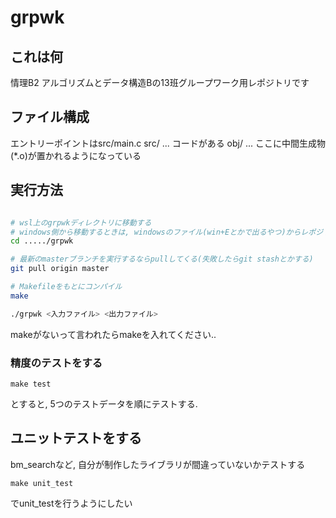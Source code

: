 # grpwk

## これは何
情理B2 アルゴリズムとデータ構造Bの13班グループワーク用レポジトリです

## ファイル構成

エントリーポイントはsrc/main.c
src/ ... コードがある
obj/ ... ここに中間生成物(*.o)が置かれるようになっている

## 実行方法
```bash

# wsl上のgrpwkディレクトリに移動する
# windows側から移動するときは, windowsのファイル(win+Eとかで出るやつ)からレポジトリのファイルまで移動してCtrl+L => wsl => Enterで行くと速い
cd ...../grpwk 

# 最新のmasterブランチを実行するならpullしてくる(失敗したらgit stashとかする)
git pull origin master

# Makefileをもとにコンパイル
make

./grpwk <入力ファイル> <出力ファイル>
```
makeがないって言われたらmakeを入れてください..

### 精度のテストをする
```
make test
```
とすると, 5つのテストデータを順にテストする.

## ユニットテストをする 
bm_searchなど, 自分が制作したライブラリが間違っていないかテストする
```
make unit_test
```
でunit_testを行うようにしたい

